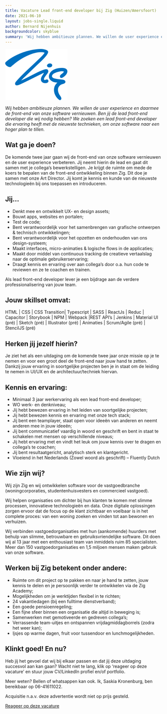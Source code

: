 ```yaml
---
title: Vacature Lead front-end developer bij Zig (Huizen/Amersfoort)
date: 2021-06-10
layout: jobs-single.liquid
author: Bernard Nijenhuis
backgroundcolor: skyblue
summary: 'Wij hebben ambitieuze plannen. We willen de user experience en daarmee de front-end van onze software vernieuwen. Ben jij de lead front-end developer die wij nodig hebben? We zoeken een lead front-end developer die ervaring heeft met de nieuwste technieken, om onze software naar een hoger plan te tillen.'
---
```


![[Zig](https://zig.nl/)](/_img/werkgevers/zig.png)

_Wij hebben ambitieuze plannen. We willen de user experience en daarmee de front-end van onze software vernieuwen. Ben jij de lead front-end developer die wij nodig hebben? We zoeken een lead front-end developer die ervaring heeft met de nieuwste technieken, om onze software naar een hoger plan te tillen._

## Wat ga je doen?

De komende twee jaar gaan wij de front-end van onze software vernieuwen en de user experience verbeteren. Jij neemt hierin de lead en gaat dit samen met je collega’s bewerkstelligen. Je krijgt de ruimte om mede de koers te bepalen van de front-end ontwikkeling binnen Zig. Dit doe je samen met onze Art Director. Jij komt je kennis en kunde van de nieuwste technologieën bij ons toepassen en introduceren.

## Jij…

-   Denkt mee en ontwikkelt UX- en design assets;
-   Bouwt apps, websites en portalen;
-   Test de code;
-   Bent verantwoordelijk voor het samenbrengen van grafische ontwerpen & technisch ontwikkelingen;
-   Bent verantwoordelijk voor het opzetten en onderhouden van ons design-systeem;
-   Maakt interfaces, micro-animaties & logische flows in de applicaties;
-   Maakt door middel van continuous tracking de creatieve vertaalslag naar de optimale gebruikerservaring;
-   Draagt kennis en ervaring over aan collega’s door o.a. hun code te reviewen en ze te coachen en trainen.

Als lead front-end developer lever je een bijdrage aan de verdere professionalisering van jouw team.

## Jouw skillset omvat:

HTML | CSS | CSS Transition| Typescript | SASS | ReactJs | Reduc | Capacitor | Storybook | NPM | Webpack |REST API’s | Jenkins | Material UI (pré) | Sketch (pré) | Illustrator (pré) | Animaties | Scrum/Agile (pré) | StencilJS (pré)

## Herken jij jezelf hierin?

Je ziet het als een uitdaging om de komende twee jaar onze missie op je te nemen en voor een groot deel de front-end naar jouw hand te zetten. Dankzij jouw ervaring in soortgelijke projecten ben je in staat om de leiding te nemen in UI/UX en de architectuur/techniek hiervan.

## Kennis en ervaring:

-   Minimaal 3 jaar werkervaring als een lead front-end developer;
-   WO werk- en denkniveau;
-   Jij hebt bewezen ervaring in het leiden van soortgelijke projecten;
-   Jij hebt bewezen kennis en ervaring met onze tech stack;
-   Jij bent een teamplayer, staat open voor ideeën van anderen en neemt anderen mee in jouw ideeën;
-   Jij bent communicatief vaardig in woord en geschrift en bent in staat te schakelen met mensen op verschillende niveaus;
-   Jij hebt ervaring met en vindt het leuk om jouw kennis over te dragen en collega’s te coachen;
-   Jij bent resultaatgericht, analytisch sterk en klantgericht.
-   Vloeiend in het Nederlands (Zowel woord als geschrift) – Fluently Dutch

## Wie zijn wij?

Wij zijn Zig en wij ontwikkelen software voor de vastgoedbranche (woningcorporaties, studentenhuisvesters en commercieel vastgoed).

Wij helpen organisaties om dichter bij hun klanten te komen met slimme processen, innovatieve technologieën en data. Onze digitale oplossingen zorgen ervoor dat de focus op de klant zichtbaar en voelbaar is in het complete proces: van een woning zoeken en vinden tot aan bewonen en verhuizen.

Wij verbinden vastgoedorganisaties met hun (aankomende) huurders met behulp van slimme, betrouwbare en gebruiksvriendelijke software. Dit doen wij al 13 jaar met een enthousiast team van inmiddels ruim 85 specialisten. Meer dan 150 vastgoedorganisaties en 1,5 miljoen mensen maken gebruik van onze software.

## Werken bij Zig betekent onder andere:

-   Ruimte om dit project op te pakken en naar je hand te zetten, jouw kennis te delen en je persoonlijk verder te ontwikkelen via de Zig Academy;
-   Mogelijkheden om je werktijden flexibel in te richten;
-   24 vakantiedagen (bij een fulltime dienstverband);
-   Een goede pensioenregeling;
-   Een fijne sfeer binnen een organisatie die altijd in beweging is;
-   Samenwerken met gemotiveerde en gedreven collega’s;
-   Verrassende team-uitjes en ontspannen vrijdagmiddagborrels (zodra het weer kan);
-   Ijsjes op warme dagen, fruit voor tussendoor en lunchmogelijkheden.

## Klinkt goed! En nu?

Heb jij het gevoel dat wij bij elkaar passen en dat jij deze uitdaging succesvol aan kan gaan? Wacht niet te lang, klik op ‘reageer op deze vacature’ en stuur jouw CV/LinkedIn profiel en/of portfolio.

Meer weten? Bellen of whatsappen kan ook. Ik, Saskia Kronenburg, ben bereikbaar op 06-41611022.

Acquisitie n.a.v. deze advertentie wordt niet op prijs gesteld.

[Reageer op deze vacature](https://werkenbijzig.nl/2021/05/10/lead-frontend-developer/)
